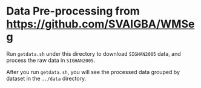 # Data Pre-processing from https://github.com/SVAIGBA/WMSeg

Run `getdata.sh` under this directory to download `SIGHAN2005` data, and process the raw data in `SIGHAN2005`.

After you run `getdata.sh`, you will see the processed data grouped by dataset in the `../data` directory.
